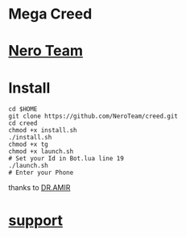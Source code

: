 # Mega Creed
# [Nero Team](https://t.me/NeroTeam)
# Install 
```
cd $HOME
git clone https://github.com/NeroTeam/creed.git
cd creed
chmod +x install.sh
./install.sh
chmod +x tg
chmod +x launch.sh
# Set your Id in Bot.lua line 19
./launch.sh
# Enter your Phone 
```
thanks to [DR.AMIR](https://telegram.me/bots_sudo)
# [support](https://telegram.me/Nero_dev)
